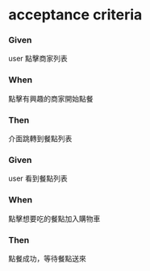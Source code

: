 
# acceptance criteria
### Given
user 點擊商家列表
### When
點擊有興趣的商家開始點餐
### Then
介面跳轉到餐點列表
### Given
user 看到餐點列表
### When
點擊想要吃的餐點加入購物車
### Then
點餐成功，等待餐點送來


